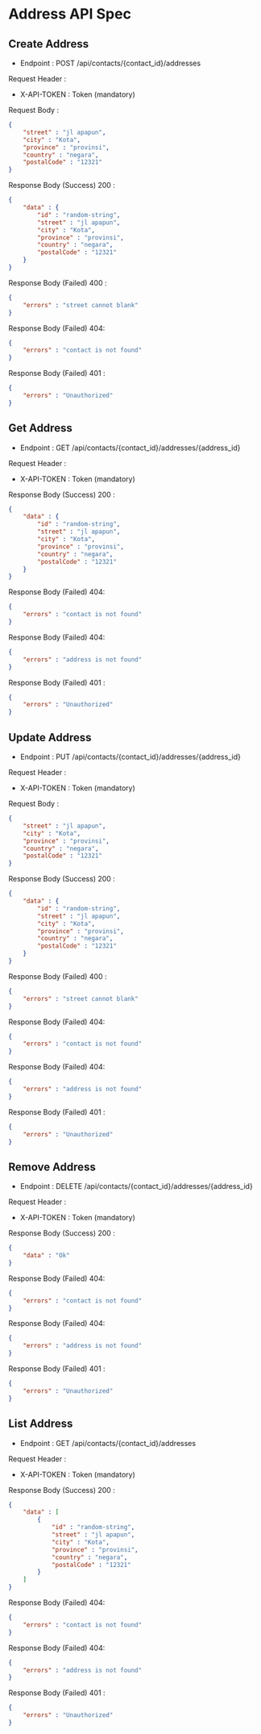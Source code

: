 # Address API Spec

## Create Address

- Endpoint : POST /api/contacts/{contact_id}/addresses

Request Header :
- X-API-TOKEN : Token (mandatory)

Request Body :

```json
{
    "street" : "jl apapun",
    "city" : "Kota",
    "province" : "provinsi",
    "country" : "negara",
    "postalCode" : "12321"
}
```

Response Body (Success) 200 :

```json
{
    "data" : {
        "id" : "random-string",
        "street" : "jl apapun",
        "city" : "Kota",
        "province" : "provinsi",
        "country" : "negara",
        "postalCode" : "12321"
    }
}
```

Response Body (Failed) 400 :

```json
{
    "errors" : "street cannot blank"
}
```

Response Body (Failed) 404:

```json
{
    "errors" : "contact is not found"
}
```

Response Body (Failed) 401 :

```json
{
    "errors" : "Unauthorized"
}
```

## Get Address

- Endpoint : GET /api/contacts/{contact_id}/addresses/{address_id}

Request Header :
- X-API-TOKEN : Token (mandatory)

Response Body (Success) 200 :

```json
{
    "data" : {
        "id" : "random-string",
        "street" : "jl apapun",
        "city" : "Kota",
        "province" : "provinsi",
        "country" : "negara",
        "postalCode" : "12321"
    }
}
```

Response Body (Failed) 404:

```json
{
    "errors" : "contact is not found"
}
```

Response Body (Failed) 404:

```json
{
    "errors" : "address is not found"
}
```

Response Body (Failed) 401 :

```json
{
    "errors" : "Unauthorized"
}
```

## Update Address

- Endpoint : PUT /api/contacts/{contact_id}/addresses/{address_id}

Request Header :
- X-API-TOKEN : Token (mandatory)

Request Body :

```json
{
    "street" : "jl apapun",
    "city" : "Kota",
    "province" : "provinsi",
    "country" : "negara",
    "postalCode" : "12321"
}
```

Response Body (Success) 200 :

```json
{
    "data" : {
        "id" : "random-string",
        "street" : "jl apapun",
        "city" : "Kota",
        "province" : "provinsi",
        "country" : "negara",
        "postalCode" : "12321"
    }
}
```

Response Body (Failed) 400 :

```json
{
    "errors" : "street cannot blank"
}
```

Response Body (Failed) 404:

```json
{
    "errors" : "contact is not found"
}
```

Response Body (Failed) 404:

```json
{
    "errors" : "address is not found"
}
```
Response Body (Failed) 401 :

```json
{
    "errors" : "Unauthorized"
}
```


## Remove Address

- Endpoint : DELETE /api/contacts/{contact_id}/addresses/{address_id}

Request Header :
- X-API-TOKEN : Token (mandatory)

Response Body (Success) 200 :

```json
{
    "data" : "Ok"
}
```

Response Body (Failed) 404:

```json
{
    "errors" : "contact is not found"
}
```

Response Body (Failed) 404:

```json
{
    "errors" : "address is not found"
}
```

Response Body (Failed) 401 :

```json
{
    "errors" : "Unauthorized"
}
```

## List Address

- Endpoint : GET /api/contacts/{contact_id}/addresses

Request Header :
- X-API-TOKEN : Token (mandatory)

Response Body (Success) 200 :

```json
{
    "data" : [
        {
            "id" : "random-string",
            "street" : "jl apapun",
            "city" : "Kota",
            "province" : "provinsi",
            "country" : "negara",
            "postalCode" : "12321"
        }
    ]
}
```

Response Body (Failed) 404:

```json
{
    "errors" : "contact is not found"
}
```

Response Body (Failed) 404:

```json
{
    "errors" : "address is not found"
}
```

Response Body (Failed) 401 :

```json
{
    "errors" : "Unauthorized"
}
```
